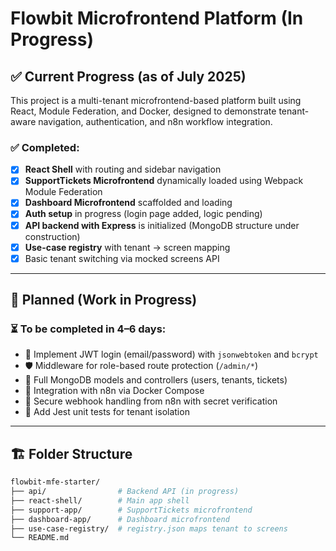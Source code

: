 # Flowbit Microfrontend Platform (In Progress)

## ✅ Current Progress (as of July 2025)

This project is a multi-tenant microfrontend-based platform built using React, Module Federation, and Docker, designed to demonstrate tenant-aware navigation, authentication, and n8n workflow integration.

### ✅ Completed:
- [x] **React Shell** with routing and sidebar navigation
- [x] **SupportTickets Microfrontend** dynamically loaded using Webpack Module Federation
- [x] **Dashboard Microfrontend** scaffolded and loading
- [x] **Auth setup** in progress (login page added, logic pending)
- [x] **API backend with Express** is initialized (MongoDB structure under construction)
- [x] **Use-case registry** with tenant → screen mapping
- [x] Basic tenant switching via mocked screens API

---

## 🚧 Planned (Work in Progress)

### ⏳ To be completed in 4–6 days:
- 🔐 Implement JWT login (email/password) with `jsonwebtoken` and `bcrypt`
- 🛡️ Middleware for role-based route protection (`/admin/*`)
- 🧾 Full MongoDB models and controllers (users, tenants, tickets)
- 🔄 Integration with n8n via Docker Compose
- 🔁 Secure webhook handling from n8n with secret verification
- 🧪 Add Jest unit tests for tenant isolation

---

## 🏗 Folder Structure

```bash
flowbit-mfe-starter/
├── api/                # Backend API (in progress)
├── react-shell/        # Main app shell
├── support-app/        # SupportTickets microfrontend
├── dashboard-app/      # Dashboard microfrontend
├── use-case-registry/  # registry.json maps tenant to screens
└── README.md
